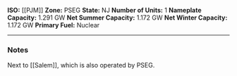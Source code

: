 **ISO:** [[PJM]]
**Zone:** PSEG
**State:** NJ
**Number of Units:** 1
**Nameplate Capacity:** 1.291 GW
**Net Summer Capacity:** 1.172 GW
**Net Winter Capacity:** 1.172 GW
**Primary Fuel:** Nuclear

---
### Notes
Next to [[Salem]], which is also operated by PSEG.